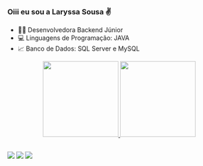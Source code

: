 ### Oiii eu sou a Laryssa Sousa ✌

- 👩‍💻 Desenvolvedora Backend Júnior
- 💻 Linguagens de Programação: JAVA
- 📈 Banco de Dados: SQL Server e MySQL

<div align="center">
  <a href="https://github.com/LaryssaM17">
  <img height="170em" src="https://github-readme-stats.vercel.app/api?username=LaryssaM17&show_icons=true&theme=cobalt&include_all_commits=true&count_private=true"/>
  <img height="170em" src="https://github-readme-stats.vercel.app/api/top-langs/?username=LaryssaM17&layout=compact&langs_count=7&theme=cobalt"/>
</div>

  ##
 
<div> 
  <a href="https://www.instagram.com/lary_sousam/" target="_blank"><img src="https://img.shields.io/badge/-Instagram-%23E4405F?style=for-the-badge&logo=instagram&logoColor=white" target="_blank"></a>
  <a href = "mailto:Laryssamoreira0309@gmail.com"><img src="https://img.shields.io/badge/-Gmail-%23333?style=for-the-badge&logo=gmail&logoColor=white" target="_blank"></a>
  <a href="https://www.linkedin.com/in/laryssa-sousa-a171ab215" target="_blank"><img src="https://img.shields.io/badge/-LinkedIn-%230077B5?style=for-the-badge&logo=linkedin&logoColor=white" target="_blank"></a> 
 
</div>

